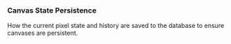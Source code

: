 ### Canvas State Persistence
How the current pixel state and history are saved to the database to ensure canvases are persistent.
